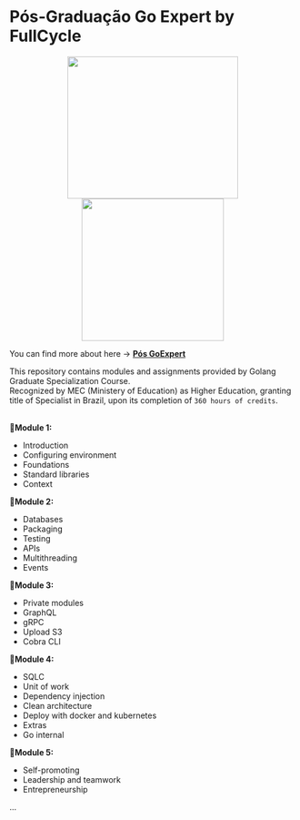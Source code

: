 # Pós-Graduação Go Expert by FullCycle

<p align="center">
    <img src="https://events-fullcycle.s3.amazonaws.com/events-fullcycle/media/images/4b417d7ac3cc4c21878f578a7334e377.png" width="300" height="250"/>
    <img src="https://goexpert.fullcycle.com.br/static/dynamic_sales_page/img/page-go-mba/certificate.png?id=bee6d42905e79fa7c4e7bc27e85f01e1" height="250"/>
</p>

You can find more about here -> **[Pós GoExpert](https://goexpert.fullcycle.com.br/pos-goexpert/)**

This repository contains modules and assignments provided by Golang Graduate Specialization Course.
</br>
Recognized by MEC (Ministery of Education) as Higher Education, granting title of Specialist in Brazil, upon its completion of `360 hours of credits`.
</br>
</br>

**📂Module 1:**

- Introduction
- Configuring environment
- Foundations
- Standard libraries
- Context

**📂Module 2:**

- Databases
- Packaging
- Testing
- APIs
- Multithreading
- Events

**📂Module 3:**

- Private modules
- GraphQL
- gRPC
- Upload S3
- Cobra CLI

**📂Module 4:**

- SQLC
- Unit of work
- Dependency injection
- Clean architecture
- Deploy with docker and kubernetes
- Extras
- Go internal

**📂Module 5:**

- Self-promoting
- Leadership and teamwork
- Entrepreneurship

...
